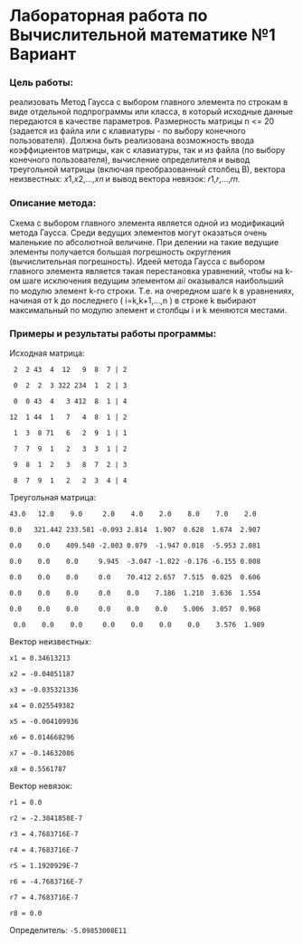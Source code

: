 # Лабораторная работа по Вычислительной математике №1 Вариант 
### Цель работы: 
реализовать Метод Гаусса с выбором главного элемента по строкам в виде отдельной подпрограммы или класса, в который исходные данные передаются в качестве параметров. Размерность матрицы n <= 20 (задается из файла или с клавиатуры - по выбору конечного пользователя). Должна быть реализована возможность ввода коэффициентов матрицы, как с клавиатуры, так и из файла (по выбору конечного пользователя), вычисление определителя и вывод треугольной матрицы (включая преобразованный столбец В), вектора неизвестных: 𝑥1,𝑥2,…,𝑥𝑛 и вывод вектора невязок: 𝑟1,𝑟,…,𝑟𝑛.

### Описание метода: 
Схема с выбором главного элемента является одной из модификаций метода Гаусса. Среди ведущих элементов могут оказаться очень маленькие по абсолютной величине. При делении на такие ведущие элементы получается большая погрешность округления (вычислительная погрешность). Идеей метода Гаусса с выбором главного элемента является такая перестановка уравнений, чтобы на k-ом шаге исключения ведущим элементом 𝑎𝑖𝑖 оказывался наибольший по модулю элемент k-го строки. Т.е. на очередном шаге k в уравнениях, начиная от k до последнего ( i=k,k+1,…,n ) в строке k выбирают максимальный по модулю элемент и столбцы i и k меняются местами.

### Примеры и результаты работы программы: 
Исходная матрица:

`` 2  2 43  4  12   9  8  7 | 2``

`` 0  2  2  3 322 234  1  2 | 3``

`` 0  0 43  4   3 412  8  1 | 4``

``12  1 44  1   7   4  8  1 | 2``

`` 1  3  8 71   6   2  9  1 | 1``

`` 7  7  9  1   2   3  3  1 | 2``

`` 9  8  1  2   3   8  7  2 | 3``

`` 8  7  9  1   2   2  3  4 | 4``

Треугольная матрица:

``43.0   12.0    9.0     2.0    4.0    2.0    8.0    7.0    2.0   ``

`` 0.0   321.442 233.581 -0.093 2.814  1.907  0.628  1.674  2.907 ``

`` 0.0    0.0    409.540 -2.003 0.079  -1.947 0.018  -5.953 2.081 ``

`` 0.0    0.0    0.0     9.945  -3.047 -1.022 -0.176 -6.155 0.008 ``

`` 0.0    0.0    0.0     0.0    70.412 2.657  7.515  0.025  0.606 ``

`` 0.0    0.0    0.0     0.0    0.0    7.186  1.210  3.636  1.554 ``

`` 0.0    0.0    0.0     0.0    0.0    0.0    5.006  3.057  0.968 ``

`` 0.0    0.0    0.0     0.0    0.0    0.0    0.0    3.576  1.989``

Вектор неизвестных:

``x1 = 0.34613213``

``x2 = -0.04051187``

``x3 = -0.035321336``

``x4 = 0.025549382``

``x5 = -0.004109936``

``x6 = 0.014668296``

``x7 = -0.14632086``

``x8 = 0.5561787``

Вектор невязок:

``r1 = 0.0``

``r2 = -2.3841858E-7``

``r3 = 4.7683716E-7``

``r4 = 4.7683716E-7``

``r5 = 1.1920929E-7``

``r6 = -4.7683716E-7``

``r7 = 4.7683716E-7``

``r8 = 0.0``

Определитель: ``-5.09853008E11``

